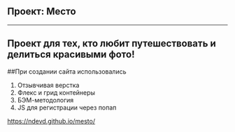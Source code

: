 ## Проект: Место

---

## Проект для тех, кто любит путешествовать и делиться красивыми фото!

##При создании сайта использовались

1. Отзывчивая верстка
2. Флекс и грид контейнеры
3. БЭМ-методология
4. JS для регистрации через попап

https://ndevd.github.io/mesto/
